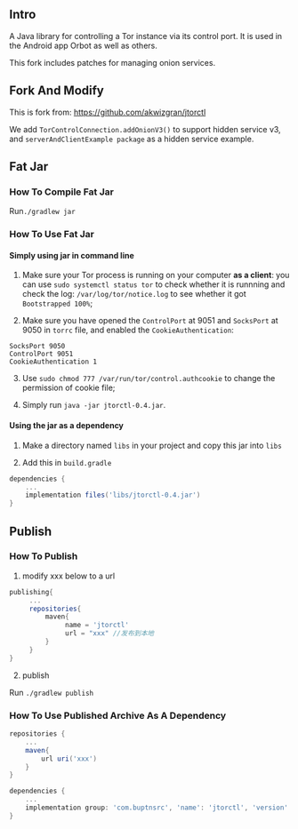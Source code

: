 ## Intro

A Java library for controlling a Tor instance via its control port.  It is
used in the Android app Orbot as well as others.

This fork includes patches for managing onion services.

## Fork And Modify

This is fork from: https://github.com/akwizgran/jtorctl

We add `TorControlConnection.addOnionV3()` to support hidden service v3, and `serverAndClientExample package` as a hidden service example.

## Fat Jar

### How To Compile Fat Jar

Run`./gradlew jar`

### How To Use Fat Jar

#### Simply using jar in command line

1. Make sure your Tor process is running on your computer **as a client**: you can use `sudo systemctl status tor` to check whether it is runnning and check the log: `/var/log/tor/notice.log` to see whether it got `Bootstrapped 100%`;

2. Make sure you have opened the `ControlPort` at 9051 and `SocksPort` at 9050 in `torrc` file, and enabled the `CookieAuthentication`:

```
SocksPort 9050
ControlPort 9051
CookieAuthentication 1
```

3. Use `sudo chmod 777 /var/run/tor/control.authcookie` to change the permission of cookie file;

4. Simply run `java -jar jtorctl-0.4.jar`.

#### Using the jar as a dependency

1. Make a directory named `libs` in your project and copy this jar into `libs`

2. Add this in `build.gradle`

```groovy
dependencies {
    ...
    implementation files('libs/jtorctl-0.4.jar')
}
```

## Publish

### How To Publish

1. modify xxx below to a url

```groovy
publishing{
     ...
     repositories{
         maven{
              name = 'jtorctl'
              url = "xxx" //发布到本地
         }
     }
}
```

2. publish

Run `./gradlew publish`

### How To Use Published Archive As A Dependency

```groovy
repositories {
    ...
    maven{
        url uri('xxx')
    }
}

dependencies {
    ...
    implementation group: 'com.buptnsrc', 'name': 'jtorctl', 'version':'0.4'
}
```



